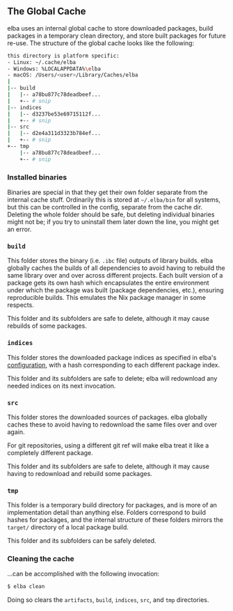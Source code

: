 ## The Global Cache

elba uses an internal global cache to store downloaded packages, build packages in a temporary clean directory, and store built packages for future re-use. The structure of the global cache looks like the following:

```sh
this directory is platform specific:
- Linux: ~/.cache/elba
- Windows: %LOCALAPPDATA%\elba
- macOS: /Users/<user>/Library/Caches/elba
|
|-- build
|   |-- a78bu877c78deadbeef...
|   +-- # snip
|-- indices
|   |-- d3237be53e69715112f...
|   +-- # snip
|-- src
|   |-- d2e4a311d3323b784ef...
|   +-- # snip
+-- tmp
    |-- a78bu877c78deadbeef...
    +-- # snip
```

### Installed binaries

Binaries are special in that they get their own folder separate from the internal cache stuff. Ordinarily this is stored at `~/.elba/bin` for all systems, but this can be controlled in the config, separate from the cache dir. Deleting the whole folder should be safe, but deleting individual binaries might not be; if you try to uninstall them later down the line, you might get an error.

### `build`

This folder stores the binary (i.e. `.ibc` file) outputs of library builds. elba globally caches the builds of all dependencies to avoid having to rebuild the same library over and over across different projects. Each built version of a package gets its own hash which encapsulates the entire environment under which the package was built (package dependencies, etc.), ensuring reproducible builds. This emulates the Nix package manager in some respects.

This folder and its subfolders are safe to delete, although it may cause rebuilds of some packages.

### `indices`

This folder stores the downloaded package indices as specified in elba's [configuration](../usage/configuration.md), with a hash corresponding to each different package index.

This folder and its subfolders are safe to delete; elba will redownload any needed indices on its next invocation.

### `src`

This folder stores the downloaded sources of packages. elba globally caches these to avoid having to redownload the same files over and over again.

For git repositories, using a different git ref will make elba treat it like a completely different package.

This folder and its subfolders are safe to delete, although it may cause having to redownload and rebuild some packages.

### `tmp`

This folder is a temporary build directory for packages, and is more of an implementation detail than anything else. Folders correspond to build hashes for packages, and the internal structure of these folders mirrors the `target/` directory of a local package build.

This folder and its subfolders can be safely deleted.

### Cleaning the cache

...can be accomplished with the following invocation:

```sh
$ elba clean
```

Doing so clears the `artifacts`, `build`, `indices`, `src`, and `tmp` directories.